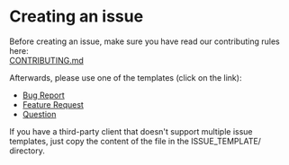 <!-- 



SWITCH TO PREVIEW



-->
# Creating an issue
Before creating an issue, make sure you have read our contributing rules here:  
[CONTRIBUTING.md](https://github.com/devRant/devRant/blob/master/CONTRIBUTING.md)

Afterwards, please use one of the templates (click on the link):
- [Bug Report](https://github.com/devRant/devRant/issues/new?template=bug.md)
- [Feature Request](https://github.com/devRant/devRant/issues/new?template=feature.md)
- [Question](https://github.com/devRant/devRant/issues/new?template=question.md)

If you have a third-party client that doesn't support multiple issue templates, just copy the content of the file in the ISSUE_TEMPLATE/ directory.